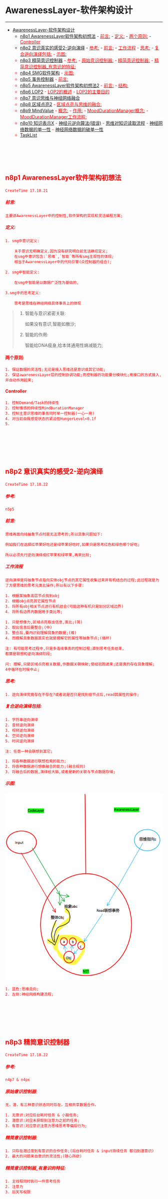 # AwarenessLayer-软件架构设计
***

<!-- TOC depthFrom:1 depthTo:6 withLinks:1 updateOnSave:1 orderedList:0 -->

- [AwarenessLayer-软件架构设计](#awarenesslayer-软件架构设计)
	- [n8p1 AwarenessLayer软件架构初想法](#n8p1-awarenesslayer软件架构初想法)
				- [<font color=red>前言:</font>](#font-colorred前言font)
				- [<font color=red>定义:</font>](#font-colorred定义font)
			- [<font color=red>两个原则:</font>](#font-colorred两个原则font)
			- [<font color=red>Controller</font>](#font-colorredcontrollerfont)
	- [n8p2 意识真实的感受2-逆向演绎](#n8p2-意识真实的感受2-逆向演绎)
				- [<font color=red>参考:</font>](#font-colorred参考font)
				- [<font style="color:red">前言:</font>](#font-stylecolorred前言font)
				- [<font style="color:red">工作流程<font>](#font-stylecolorred工作流程font)
				- [<font color=red>思考:</font>](#font-colorred思考font)
				- [<font color=red>复合逆向演绎包括:</font>](#font-colorred复合逆向演绎包括font)
				- [<font color=red>示图:</font>](#font-colorred示图font)
	- [n8p3 精简意识控制器](#n8p3-精简意识控制器)
				- [<font color=red>参考:</font>](#font-colorred参考font)
				- [<font color=red>原始意识控制器:</font>](#font-colorred原始意识控制器font)
				- [<font color=red>精简意识控制器:</font>](#font-colorred精简意识控制器font)
				- [<font color=red>精简意识控制器_有意识的特征:</font>](#font-colorred精简意识控制器有意识的特征font)
	- [n8p4 SMG软件架构](#n8p4-smg软件架构)
				- [<font color=red>示图:</font>](#font-colorred示图font)
	- [n8p5 事务控制器](#n8p5-事务控制器)
				- [<font color=red>前言:</font>](#font-colorred前言font)
	- [n8p5 AwarenessLayer软件架构初想法2](#n8p5-awarenesslayer软件架构初想法2)
				- [<font color=red>前言:</font>](#font-colorred前言font)
				- [<font color=red>结构:</font>](#font-colorred结构font)
	- [n8p6 LOP2](#n8p6-lop2)
				- [<font color=red>LOP2的概述</font>](#font-colorredlop2的概述font)
				- [<font color=red>LOP2的主要目的</font>](#font-colorredlop2的主要目的font)
	- [n8p7 意识思维与神经网络融合](#n8p7-意识思维与神经网络融合)
	- [n8p8 区域点亮2](#n8p8-区域点亮2)
				- [<font color=red>区域点亮与思维的融合:</font>](#font-colorred区域点亮与思维的融合font)
	- [n8p9 MindValue](#n8p9-mindvalue)
				- [<font color=red>概念:</font>](#font-colorred概念font)
				- [<font color=red>作用:</font>](#font-colorred作用font)
				- [<font color=red>MoodDurationManager概念:</font>](#font-colorredmooddurationmanager概念font)
				- [<font color=red>MoodDurationManager工作流程:</font>](#font-colorredmooddurationmanager工作流程font)
	- [n8p10 知识表示X](#n8p10-知识表示x)
			- [神经元逆向算法(错误)](#神经元逆向算法错误)
			- [思维对知识读取流程](#思维对知识读取流程)
			- [神经网络数据的单一性](#神经网络数据的单一性)
			- [神经网络数据的破单一性](#神经网络数据的破单一性)
	- [TaskList](#tasklist)

<!-- /TOC -->


<br><br><br><br>


## n8p1 AwarenessLayer软件架构初想法
`CreateTime 17.10.21`

##### <font color=red>前言:</font>
```
主要讲AwarenessLayer中的控制性,软件架构的实现和灵活编程方案;
```

##### <font color=red>定义:</font>

```
1. smg中意识定义:

    关于意识无明确定义,因为没有研究明白前无法确切定义;
    在smg中意识包含:`思维`,`智能`等所有smg主观性的体现;
    相当于AwarenessLayer中的代码引擎(众控制器的组合);

2. smg中智能定义:

    在smg中智能是以数据广泛性为基础的,

3.smg中的思考定义:

    思考是思维在神经网络具体事务上的体现
```

> 1. 智能与意识紧密关联:
>
>    如果没有意识,智能如散沙;
>
> 2. 智能的作用:
>
>     智能给DNA瘦身,给本体通用性熵减能力;

#### <font color=red>两个原则:</font>
```
1. 保证数据的灵活性;无论是接入思维还是意识或其它功能;
2. 保证awarenessLayer层的控制协调功能;而控制器的功能要分模块化;用接口的方式接入,并自动作用起来;
```

#### <font color=red>Controller</font>
```
1. 控制Demand/Task的持续性
2. 控制情感的持续性MindDurationManager
3. 控制主意识思维的事务同时单一控制器(一心一用)
4. 对当前自我感受状态的紧迫性HungerLevel<0.1f
5.
```



<br><br><br><br><br>


## n8p2 意识真实的感受2-逆向演绎
`CreateTime 17.10.22`

##### <font color=red>参考:</font>

```
n5p5
```

##### <font style="color:red">前言:</font>

```
思维再面向纯抽象节点时是无法思考的;所以具象问题如下:

例如我们在选择红苹果好吃还是绿苹果好吃时,如果只是思考红色和绿色哪个好吃;

所以必须先行逆向演绎成红苹果和绿苹果,再来比较;
```

##### <font style="color:red">工作流程<font>

```
逆向演绎是将抽象节点指向实体obj节点的其它属性收集过来并有机结合的过程;此过程就是为了方便思维的思考元类比操作;所以有以下步骤:

1. 根据某抽象高层节点找到obj
2. 根据obj点亮其它属性节点
3. 将所有obj相关节点进行有机结合(可能这种有机只是划分区域边界)
4. 将所有边界内数据用于类比等;

1. 只是想像力,区域点亮取出信息,类比;(简)
2. 取出信息后要整合;(中)
3. 整合后,要内识别理解具象的数据;(难)
4. 而理解具象数据其实也就是理解它的属性等抽象节点;(循环)

注: 有可能思考过程中,只是多连续事务的控制过程;直到思考任务结束,
都算是联想和逆向演绎阶段;

问: 理解,只是区域点亮相关数据,作数据关联映射;使经验跑进来;还是真的存在具象理解;
4中循环在时候中止;
```

##### <font color=red>思考:</font>

```
1. 逆向演绎究竟存在不存在?或者说是否只是找到低节点后,read其属性的操作;
```

##### <font color=red>复合逆向演绎包括:</font>

```
1. 字符串逆向演绎
2. 音频逆向演绎
3. 视频逆向演绎
4. 空间逆向演绎
5. 时间逆向演绎

注: 任意一种会联想到其它;
```

```
1. 将各种数据进行联想检索的能力;
2. 将各种数据进行想像融合的能力;(融合规则)
3. 将融合后的数据,演绎给大脑,或者是新的关联与节点数据存储;
```

##### <font color=red>示图:</font>

![](assets/3.png)




































```
1. 蓝色:思维走向;
2. 左侧:神经网络构建流程;
```





<br><br><br><br><br>


## n8p3 精简意识控制器
`CreateTime 17.10.22`

##### <font color=red>参考:</font>

```
n4p7 & n4px
```

##### <font color=red>原始意识控制器:</font>

```
无，潜，有三种意识状态同时存在，互相共享数据合作。

1. 无意识:对应后台耗时任务 & 小脑任务;
2. 潜意识:对应未获取到注意力之前的任务;
3. 有意识:对应意识注意力思维思考等偏后行为;
```

##### <font color=red>精简意识控制器:</font>

```
1. 只存在潜过度到有意识的合作任务;(后台耗时任务 & input持续任务 都归到潜意识)
2. 最大的问题来自意识的灵活性;(随心所欲)
```
##### <font color=red>精简意识控制器_有意识的特征:</font>

```
1. 主线程同时执行一件思考任务
2. 注意力
3. 后天写权限
```







<br><br><br><br><br>


## n8p4 SMG软件架构
`CreateTime 17.10.22`

##### <font color=red>示图:</font>

![](assets/4.png)




































<br><br><br><br><br>


## n8p5 事务控制器
`CreateTime 17.10.23`

`参考:` [N6P4](Note6.md#n6p4-多次点亮2)
[N5P6](Note5.md#n5p6lightarea的意识控制器多次点亮)

##### <font color=red>前言:</font>

```
1. 事务控制器,灵活的控制了AwarenessLayer对DataLayer的操作;
2. 需与意识合作,因为事务本身只负责区域点亮及其它事务执行,而不知道其结果是否中意;
3. 事务接口:(执行 & 添加 & 打断 & 驳回 & Success & Error & Failure 等)
4. 调用:(区域点亮调用,带方向的区域点亮调用,电量参数,是否可转为后台长时参数);
5. 思维抽象事务;
```




<br><br><br><br><br>


## n8p5 AwarenessLayer软件架构初想法2
`CreateTime 17.10.24`

##### <font color=red>前言:</font>

```
1. AwarenessLayer是引擎,SMG的CPU;
2. AwarenessLayer是事务控制器,
3. AwarenessLayer是重转站,大脑循环站;
4. ControllerLayer引擎,大脑的cpu;
```

##### <font color=red>结构:</font>

```
链式结构;每一节点都是控制器;分类器;决定下一站到哪;作什么事务;
```

```
1. input
2. 数据传递到:AwarenessLayer意识判断(此时,虽然不知道数据是什么,但可以判断`来源` 和 `数据量`)
3. 数据传递到神经元FuncLayer
4. 处理后输出给AINet
5. 由 `丘区` (mindValue)指引数据成长方向;
```

```
1. `桥区` 产生Demand 与 输入信息
2. 由输入信息到AINet检索经验作区域点亮等操作;
3. 事务控制器控制思维;在AINet中作类比等操作;
4. 思维控制器决策
5. 思维控制器将结果(一组输出值)返回给 `桥区` 的OutputController
n. output
```





<br><br><br><br><br>


## n8p6 LOP2
`CreateTime 17.10.24`

![](assets/5.png)




















```
1. 算法层负责生产数据 和 其它控制器取值打辅助;
2. 数据层负责一切智能活动,等等参考前文神经网络;
3. ControllerLayer负责控制整个过程有序进行;
```

##### <font color=red>LOP2的概述</font>

```
其实人类的大脑也是几乎这样的模型;是个强化版的MVC;并且特别是Model层;(即神经网络)将很多Controller的功能作到Model中了;所以表现出了非常好的通用性灵活性和智能;
```

##### <font color=red>LOP2的主要目的</font>

```
我提出LOP的方式;最主要其实就两个目的;

1. 让人们将OOP忘掉;将OOP中的那些理念回归到数据中..
2. 让人们更加重视DataLayer层;因为数据带来的泛化能力和灵活性是前所未有的;
3. 让Controller的和思维类比等配合下,代码逻辑源于数据;
```







<br><br><br><br><br>


## n8p7 意识思维与神经网络融合
`CreateTime 17.10.24`

```
1. 融合，不止是事务与controller，其意义是意识思维与神经网络一起成长。

2. 即数据即思维升级,数据即意识升级;
```





<br><br><br><br><br>


## n8p8 区域点亮2
`CreateTime 17.10.25`

`参考:` [N4P17](Note4.md#n4p17lightarea)

##### <font color=red>区域点亮与思维的融合:</font>

```
1. 去掉电能量的设计;换成 `抑制` 和 `兴奋`;
2. 所以思维,是在每个DataNode神经元点亮时已经在跟着工作了,而非全部取完,作统一类比;这样的好处是:
	1. 大大提高区域点亮的效果;
	2. 可以更智能灵活的控制整个区域点亮的过程;
	3. 可以尽可能少的减少不必要的点亮与思维,性能更优化;
```





<br><br><br><br><br>


## n8p9 MindValue
`CreateTime 17.10.26`

`参考:`

[框架/Mind#MoodDuration心情持续](../框架/Mind.md#moodduration心情持续)

[Book心情持续](../Book/Chapters/Chapter8.md)

##### <font color=red>概念:</font>

```
意识思维通过MindValue的方式与AINet紧密合作,是数据的活跃剂,构建期监工,也是意识与数据的桥;让意识由神经反射升级成持续意识;
```

##### <font color=red>作用:</font>

```
1. mindValue在AINet中作用是指引成长方向;
2. mindValue在意识中作用是将神经反射作为持续的欲望或需求;
```

##### <font color=red>MoodDurationManager概念:</font>

```
1. MoodDurationManager属于丘区;mindValue功能体现之一;
```

##### <font color=red>MoodDurationManager工作流程:</font>

```
1. 持续内感受到 mindValue-;
2. AINet无记录时的手足无措,
3. 有记录时则促使smg去解决mindValue-的问题;
```







<br><br><br><br><br>

<font color=green>

## n8p10 知识表示X
`CreateTime 17.10.31`

#### 神经元逆向算法(错误)

* `Input写`->`神经元算法`->`思维分析结果`->`二进制存储`
* `二进制读取`->`神经元逆向算法`->`思维类比分析`->`Output读`

```
1. Gan逆向算法一一对应正向神经元算法。(错误)
2. AINet的节点数据是二进制，只有逆向算法后，才是节点整体信息。(错误)
3. 存在与否?

	应该不存在,数据的实物与属性,具象与抽象的关系应该是存在神经网络中...
```

#### 思维对知识读取流程

```
1. 区域点亮
2. 节点数据读取
3. 节点数据的整体复合(复合参考:n8p2)
4. 成为完整的想象力事务。
```

#### 神经网络数据的单一性

```
1. 神经网络只存算法结果(不存mp4mp3)
2. 只强化思维结果的关联
```

#### 神经网络数据的破单一性

```
1. 神经网络通过mindValue与深入思维(冥想)整理,

使事物抽象与本质产生关联;

将看似均匀的可能性,导向更正确的关联可能性;
```

| 数据整理过程图: |
| --- |
| ![](assets/6.png) |
| 1. 黑线:obj与property之间的关联; |
| 2. 黄线:obj与p4之间产生强关联;(与深入思维后mindValue123三层的继承有关) |
| 3. 绿线:本来p4或obj与mindValue1的相关 |
| 4. 蓝线:本来mindValue1 与 mindValue2 mindValue3的相关|
| 注: 冥想或思维只是强化关联 |
| 注: 深入思维只是描述了思维的层级,并非单纯围绕外围世界展开,而是围绕任意层次节点展开 |



</font>



<br><br><br><br><br>


## TaskList

- [ ] 考虑去掉DataNode反射调用FuncNode;原因有二:

	```
  1. 因为原input数据已经不见了;只能逆向演绎,不能传回重新神经元组处理;
  2. 因为multiNode的复杂性,也不建议这么写;(90%确定)
	```

- [ ] 改变神经网络结构;(依Note8内容改变)







***

